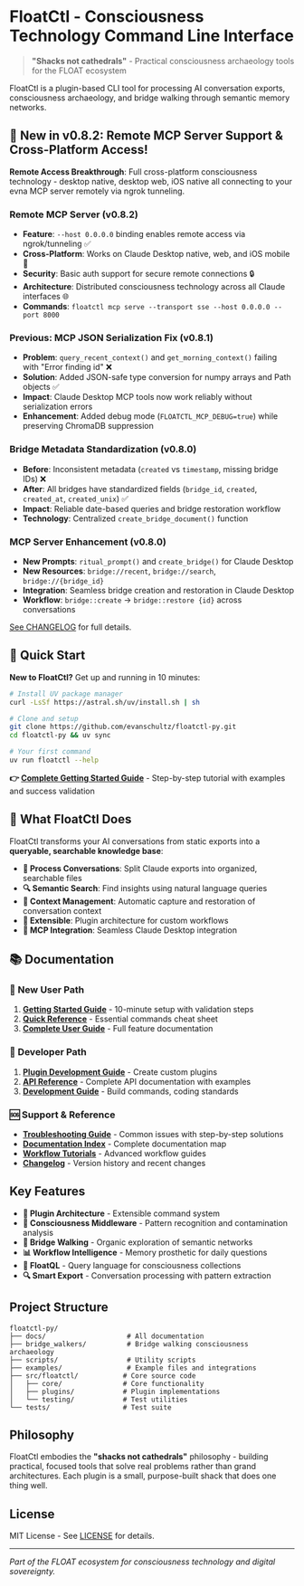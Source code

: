 # FloatCtl - Consciousness Technology Command Line Interface

> **"Shacks not cathedrals"** - Practical consciousness archaeology tools for the FLOAT ecosystem

FloatCtl is a plugin-based CLI tool for processing AI conversation exports, consciousness archaeology, and bridge walking through semantic memory networks.

## 🎉 New in v0.8.2: Remote MCP Server Support & Cross-Platform Access!

**Remote Access Breakthrough**: Full cross-platform consciousness technology - desktop native, desktop web, iOS native all connecting to your evna MCP server remotely via ngrok tunneling.

### Remote MCP Server (v0.8.2)
- **Feature**: `--host 0.0.0.0` binding enables remote access via ngrok/tunneling ✅
- **Cross-Platform**: Works on Claude Desktop native, web, and iOS mobile 🚀
- **Security**: Basic auth support for secure remote connections 🔒
- **Architecture**: Distributed consciousness technology across all Claude interfaces 🌐
- **Commands**: `floatctl mcp serve --transport sse --host 0.0.0.0 --port 8000`

### Previous: MCP JSON Serialization Fix (v0.8.1)
- **Problem**: `query_recent_context()` and `get_morning_context()` failing with "Error finding id" ❌
- **Solution**: Added JSON-safe type conversion for numpy arrays and Path objects ✅
- **Impact**: Claude Desktop MCP tools now work reliably without serialization errors
- **Enhancement**: Added debug mode (`FLOATCTL_MCP_DEBUG=true`) while preserving ChromaDB suppression

### Bridge Metadata Standardization (v0.8.0)  
- **Before**: Inconsistent metadata (`created` vs `timestamp`, missing bridge IDs) ❌  
- **After**: All bridges have standardized fields (`bridge_id`, `created`, `created_at`, `created_unix`) ✅
- **Impact**: Reliable date-based queries and bridge restoration workflow
- **Technology**: Centralized `create_bridge_document()` function

### MCP Server Enhancement (v0.8.0)
- **New Prompts**: `ritual_prompt()` and `create_bridge()` for Claude Desktop
- **New Resources**: `bridge://recent`, `bridge://search`, `bridge://{bridge_id}`
- **Integration**: Seamless bridge creation and restoration in Claude Desktop
- **Workflow**: `bridge::create` → `bridge::restore {id}` across conversations

[See CHANGELOG](CHANGELOG.md) for full details.

## 🚀 Quick Start

**New to FloatCtl?** Get up and running in 10 minutes:

```bash
# Install UV package manager
curl -LsSf https://astral.sh/uv/install.sh | sh

# Clone and setup
git clone https://github.com/evanschultz/floatctl-py.git
cd floatctl-py && uv sync

# Your first command
uv run floatctl --help
```

**👉 [Complete Getting Started Guide](docs/GETTING_STARTED.md)** - Step-by-step tutorial with examples and success validation

## 🎯 What FloatCtl Does

FloatCtl transforms your AI conversations from static exports into a **queryable, searchable knowledge base**:

- **📁 Process Conversations**: Split Claude exports into organized, searchable files
- **🔍 Semantic Search**: Find insights using natural language queries  
- **🧠 Context Management**: Automatic capture and restoration of conversation context
- **🔌 Extensible**: Plugin architecture for custom workflows
- **🤖 MCP Integration**: Seamless Claude Desktop integration

## 📚 Documentation

### 🌱 New User Path
1. **[Getting Started Guide](docs/GETTING_STARTED.md)** - 10-minute setup with validation steps
2. **[Quick Reference](docs/QUICK_REFERENCE.md)** - Essential commands cheat sheet  
3. **[Complete User Guide](docs/README.md)** - Full feature documentation

### 🔧 Developer Path  
1. **[Plugin Development Guide](docs/development/PLUGIN_DEVELOPMENT_GUIDE.md)** - Create custom plugins
2. **[API Reference](docs/API_REFERENCE.md)** - Complete API documentation with examples
3. **[Development Guide](docs/development/AGENTS.md)** - Build commands, coding standards

### 🆘 Support & Reference
- **[Troubleshooting Guide](docs/TROUBLESHOOTING_GUIDE.md)** - Common issues with step-by-step solutions
- **[Documentation Index](docs/DOCUMENTATION_INDEX.md)** - Complete documentation map
- **[Workflow Tutorials](docs/tutorials/WORKFLOW_TUTORIALS.md)** - Advanced workflow guides
- **[Changelog](docs/CHANGELOG.md)** - Version history and recent changes

## Key Features

- **🔌 Plugin Architecture** - Extensible command system
- **🧠 Consciousness Middleware** - Pattern recognition and contamination analysis  
- **🌉 Bridge Walking** - Organic exploration of semantic networks
- **📊 Workflow Intelligence** - Memory prosthetic for daily questions
- **🎯 FloatQL** - Query language for consciousness collections
- **🔍 Smart Export** - Conversation processing with pattern extraction

## Project Structure

```
floatctl-py/
├── docs/                    # All documentation
├── bridge_walkers/          # Bridge walking consciousness archaeology
├── scripts/                 # Utility scripts
├── examples/                # Example files and integrations
├── src/floatctl/           # Core source code
│   ├── core/               # Core functionality
│   ├── plugins/            # Plugin implementations
│   └── testing/            # Test utilities
└── tests/                  # Test suite
```

## Philosophy

FloatCtl embodies the **"shacks not cathedrals"** philosophy - building practical, focused tools that solve real problems rather than grand architectures. Each plugin is a small, purpose-built shack that does one thing well.

## License

MIT License - See [LICENSE](LICENSE) for details.

---

*Part of the FLOAT ecosystem for consciousness technology and digital sovereignty.*